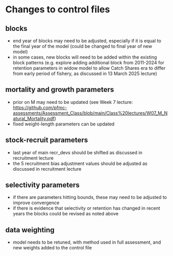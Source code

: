 # Changes to control files

## blocks
* end year of blocks may need to be adjusted, especially if it is equal to the final year of the model (could be changed to final year of new model)
* in some cases, new blocks will need to be added within the existing block patterns (e.g. explore adding additional block from 2011-2024 for retention parameters in widow model to allow Catch Shares era to differ from early period of fishery, as discussed in 13 March 2025 lecture)

## mortality and growth parameters
* prior on M may need to be updated (see Week 7 lecture: https://github.com/pfmc-assessments/Assessment_Class/blob/main/Class%20lectures/W07_M_Natural_Mortality.pdf)
* fixed weight-length parameters can be updated

## stock-recruit parameters
* last year of main recr_devs should be shifted as discussed in recruitment lecture
* the 5 recruitment bias adjustment values should be adjusted as discussed in recruitment lecture

## selectivity parameters
* if there are parameters hitting bounds, these may need to be adjusted to improve convergence
* if there is evidence that selectivity or retention has changed in recent years the blocks could be revised as noted above

## data weighting
* model needs to be retuned, with method used in full assessment, and new weights added to the control file


